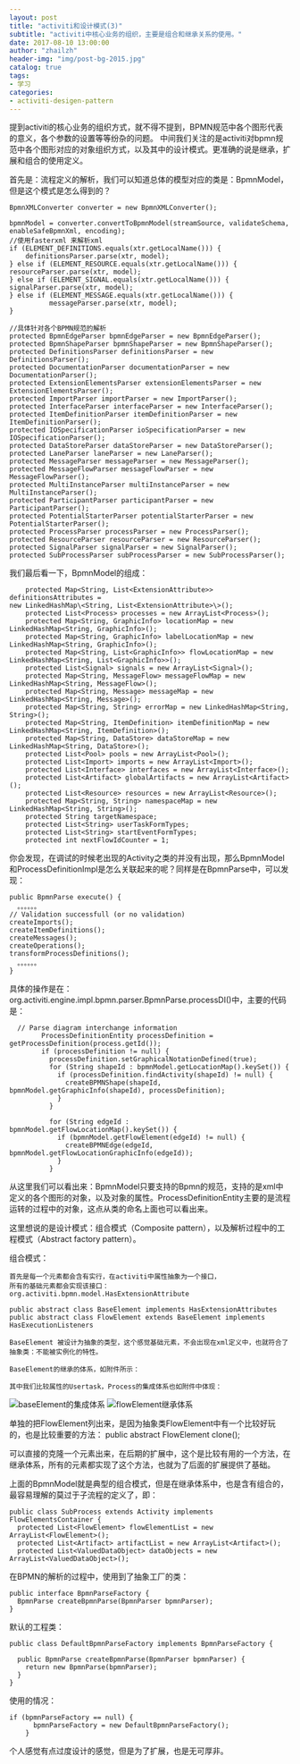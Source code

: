 ```yaml
---     
layout: post         
title: "activiti和设计模式(3)"           
subtitle: "activiti中核心业务的组织，主要是组合和继承关系的使用。"           
date: 2017-08-10 13:00:00           
author: "zhailzh"           
header-img: "img/post-bg-2015.jpg"           
catalog: true           
tags:           
- 学习           
categories:           
- activiti-desigen-pattern         
---     
```


提到activiti的核心业务的组织方式，就不得不提到，BPMN规范中各个图形代表的意义，各个参数的设置等等纷杂的问题。
中间我们关注的是activiti对bpmn规范中各个图形对应的对象组织方式，以及其中的设计模式。更准确的说是继承，扩展和组合的使用定义。

<!--more-->

首先是：流程定义的解析，我们可以知道总体的模型对应的类是：BpmnModel，但是这个模式是怎么得到的？      

~~~
BpmnXMLConverter converter = new BpmnXMLConverter();

bpmnModel = converter.convertToBpmnModel(streamSource, validateSchema, enableSafeBpmnXml, encoding);
//使用fasterxml 来解析xml
if (ELEMENT_DEFINITIONS.equals(xtr.getLocalName())) {
    definitionsParser.parse(xtr, model);
} else if (ELEMENT_RESOURCE.equals(xtr.getLocalName())) {
resourceParser.parse(xtr, model);
} else if (ELEMENT_SIGNAL.equals(xtr.getLocalName())) {
signalParser.parse(xtr, model);
} else if (ELEMENT_MESSAGE.equals(xtr.getLocalName())) {
          messageParser.parse(xtr, model);
}

//具体针对各个BPMN规范的解析
protected BpmnEdgeParser bpmnEdgeParser = new BpmnEdgeParser();
protected BpmnShapeParser bpmnShapeParser = new BpmnShapeParser();
protected DefinitionsParser definitionsParser = new DefinitionsParser();
protected DocumentationParser documentationParser = new DocumentationParser();
protected ExtensionElementsParser extensionElementsParser = new ExtensionElementsParser();
protected ImportParser importParser = new ImportParser();
protected InterfaceParser interfaceParser = new InterfaceParser();
protected ItemDefinitionParser itemDefinitionParser = new ItemDefinitionParser();
protected IOSpecificationParser ioSpecificationParser = new IOSpecificationParser();
protected DataStoreParser dataStoreParser = new DataStoreParser();
protected LaneParser laneParser = new LaneParser();
protected MessageParser messageParser = new MessageParser();
protected MessageFlowParser messageFlowParser = new MessageFlowParser();
protected MultiInstanceParser multiInstanceParser = new MultiInstanceParser();
protected ParticipantParser participantParser = new ParticipantParser();
protected PotentialStarterParser potentialStarterParser = new PotentialStarterParser();
protected ProcessParser processParser = new ProcessParser();
protected ResourceParser resourceParser = new ResourceParser();
protected SignalParser signalParser = new SignalParser();
protected SubProcessParser subProcessParser = new SubProcessParser();
~~~         
我们最后看一下，BpmnModel的组成：  

~~~
	protected Map<String, List<ExtensionAttribute>> definitionsAttributes =
new LinkedHashMap\<String, List<ExtensionAttribute>\>();
	protected List<Process> processes = new ArrayList<Process>();
	protected Map<String, GraphicInfo> locationMap = new LinkedHashMap<String, GraphicInfo>();
	protected Map<String, GraphicInfo> labelLocationMap = new LinkedHashMap<String, GraphicInfo>();
	protected Map<String, List<GraphicInfo>> flowLocationMap = new LinkedHashMap<String, List<GraphicInfo>>();
	protected List<Signal> signals = new ArrayList<Signal>();
	protected Map<String, MessageFlow> messageFlowMap = new LinkedHashMap<String, MessageFlow>();
	protected Map<String, Message> messageMap = new LinkedHashMap<String, Message>();
	protected Map<String, String> errorMap = new LinkedHashMap<String, String>();
	protected Map<String, ItemDefinition> itemDefinitionMap = new LinkedHashMap<String, ItemDefinition>();
	protected Map<String, DataStore> dataStoreMap = new LinkedHashMap<String, DataStore>();
	protected List<Pool> pools = new ArrayList<Pool>();
	protected List<Import> imports = new ArrayList<Import>();
	protected List<Interface> interfaces = new ArrayList<Interface>();
	protected List<Artifact> globalArtifacts = new ArrayList<Artifact>();
	protected List<Resource> resources = new ArrayList<Resource>();
	protected Map<String, String> namespaceMap = new LinkedHashMap<String, String>();
	protected String targetNamespace;
	protected List<String> userTaskFormTypes;
	protected List<String> startEventFormTypes;
	protected int nextFlowIdCounter = 1;
~~~
你会发现，在调试的时候老出现的Activity之类的并没有出现，那么BpmnModel和ProcessDefinitionImpl是怎么关联起来的呢？同样是在BpmnParse中，可以发现：       

~~~
public BpmnParse execute() {
  。。。。。。
// Validation successfull (or no validation)
createImports();
createItemDefinitions();
createMessages();
createOperations();
transformProcessDefinitions();
  。。。。。。
}
~~~
具体的操作是在：org.activiti.engine.impl.bpmn.parser.BpmnParse.processDI()中，主要的代码是：   

~~~
  // Parse diagram interchange information
        ProcessDefinitionEntity processDefinition = getProcessDefinition(process.getId());
        if (processDefinition != null) {
          processDefinition.setGraphicalNotationDefined(true);
          for (String shapeId : bpmnModel.getLocationMap().keySet()) {
            if (processDefinition.findActivity(shapeId) != null) {
              createBPMNShape(shapeId, bpmnModel.getGraphicInfo(shapeId), processDefinition);
            }
          }

          for (String edgeId : bpmnModel.getFlowLocationMap().keySet()) {
            if (bpmnModel.getFlowElement(edgeId) != null) {
              createBPMNEdge(edgeId, bpmnModel.getFlowLocationGraphicInfo(edgeId));
            }
          }
~~~

从这里我们可以看出来：BpmnModel只要支持的Bpmn的规范，支持的是xml中定义的各个图形的对象，以及对象的属性。ProcessDefinitionEntity主要的是流程运转的过程中的对象，这点从类的命名上面也可以看出来。

这里想说的是设计模式：组合模式（Composite pattern），以及解析过程中的工程模式（Abstract factory pattern）。

组合模式：

~~~
首先是每一个元素都会含有实行，在activiti中属性抽象为一个接口，
所有的基础元素都会实现该接口：			
org.activiti.bpmn.model.HasExtensionAttribute     

public abstract class BaseElement implements HasExtensionAttributes
public abstract class FlowElement extends BaseElement implements HasExecutionListeners

BaseElement 被设计为抽象的类型，这个感觉基础元素，不会出现在xml定义中，也就符合了抽象类：不能被实例化的特性。

BaseElement的继承的体系，如附件所示：

其中我们比较属性的Usertask，Process的集成体系也如附件中体现：
~~~
![baseElement的集成体系](http://7xtrwx.com1.z0.glb.clouddn.com/51a6be4efb9206b6a0326456e01e1a7f.png)
![flowElement继承体系](http://7xtrwx.com1.z0.glb.clouddn.com/9eed650ff7bdedacf4170f0d064bff0c.png)

单独的把FlowElement列出来，是因为抽象类FlowElement中有一个比较好玩的，也是比较重要的方法：
 public abstract FlowElement clone();

可以直接的克隆一个元素出来，在后期的扩展中，这个是比较有用的一个方法，在继承体系，所有的元素都实现了这个方法，也就为了后面的扩展提供了基础。  

上面的BpmnModel就是典型的组合模式，但是在继承体系中，也是含有组合的，最容易理解的莫过于子流程的定义了，即：    

~~~
public class SubProcess extends Activity implements FlowElementsContainer {
  protected List<FlowElement> flowElementList = new ArrayList<FlowElement>();
  protected List<Artifact> artifactList = new ArrayList<Artifact>();
  protected List<ValuedDataObject> dataObjects = new ArrayList<ValuedDataObject>();
~~~

在BPMN的解析的过程中，使用到了抽象工厂的类：

~~~
public interface BpmnParseFactory {
  BpmnParse createBpmnParse(BpmnParser bpmnParser);
}   

~~~

默认的工程类：

~~~
public class DefaultBpmnParseFactory implements BpmnParseFactory {

  public BpmnParse createBpmnParse(BpmnParser bpmnParser) {
    return new BpmnParse(bpmnParser);
  }
}
~~~
使用的情况：    

~~~
if (bpmnParseFactory == null) {
      bpmnParseFactory = new DefaultBpmnParseFactory();
    }
~~~

个人感觉有点过度设计的感觉，但是为了扩展，也是无可厚非。


